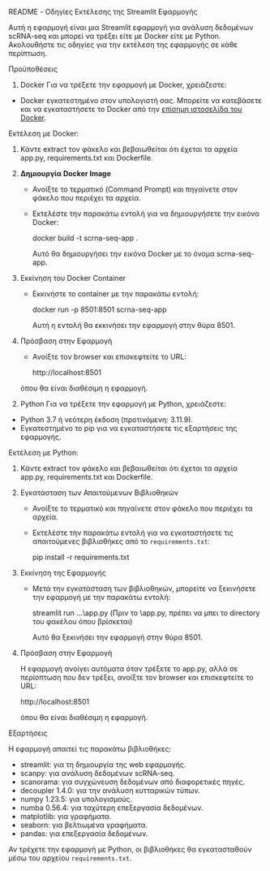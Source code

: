README - Οδηγίες Εκτέλεσης της Streamlit Εφαρμογής

Αυτή η εφαρμογή είναι μια Streamlit εφαρμογή για ανάλυση δεδομένων scRNA-seq και μπορεί να τρέξει είτε με Docker είτε με Python. Ακολουθήστε τις οδηγίες για την εκτέλεση της εφαρμογής σε κάθε περίπτωση.

Προϋποθέσεις

1) Docker
Για να τρέξετε την εφαρμογή με Docker, χρειάζεστε:
- Docker εγκατεστημένο στον υπολογιστή σας. Μπορείτε να κατεβάσετε και να εγκαταστήσετε το Docker από την [επίσημη ιστοσελίδα του Docker](https://www.docker.com/get-started).

Εκτέλεση με Docker:


1. Κάντε extract τον φάκελο και βεβαιωθείται ότι έχεται τα αρχεία app.py, requirements.txt και Dockerfile.


2. **Δημιουργία Docker Image**
   - Ανοίξτε το τερματικό (Command Prompt) και πηγαίνετε στον φάκελο που περιέχει τα αρχεία.
   - Εκτελέστε την παρακάτω εντολή για να δημιουργήσετε την εικόνα Docker:

  
     docker build -t scrna-seq-app .
     

     Αυτό θα δημιουργήσει την εικόνα Docker με το όνομα scrna-seq-app.

3. Εκκίνηση του Docker Container
   - Εκκινήστε το container με την παρακάτω εντολή:

     
     docker run -p 8501:8501 scrna-seq-app
     

     Αυτή η εντολή θα εκκινήσει την εφαρμογή στην θύρα 8501.

4. Πρόσβαση στην Εφαρμογή
   - Ανοίξτε τον browser και επισκεφτείτε το URL:     
     
     http://localhost:8501
     
    όπου θα είναι διαθέσιμη η εφαρμογή.



2) Python
Για να τρέξετε την εφαρμογή με Python, χρειάζεστε:
- Python 3.7 ή νεότερη έκδοση (προτινόμενη: 3.11.9).
- Εγκατεστημένο το pip για να εγκαταστήσετε τις εξαρτήσεις της εφαρμογής.


Εκτέλεση με Python:


1. Κάντε extract τον φάκελο και βεβαιωθείται ότι έχεται τα αρχεία app.py, requirements.txt και Dockerfile.

2. Εγκατάσταση των Απαιτούμενων Βιβλιοθηκών
   - Ανοίξτε το τερματικό και πηγαίνετε στον φάκελο που περιέχει τα αρχεία.
   - Εκτελέστε την παρακάτω εντολή για να εγκαταστήσετε τις απαιτούμενες βιβλιοθήκες από το `requirements.txt`:

    
     pip install -r requirements.txt
    

3. Εκκίνηση της Εφαρμογής
   - Μετά την εγκατάσταση των βιβλιοθηκών, μπορείτε να ξεκινήσετε την εφαρμογή με την παρακάτω εντολή:

     streamlit run ...\app.py (Πριν το \app.py, πρέπει να μπει το directory του φακέλου όπου βρίσκεται)
   
     Αυτό θα ξεκινήσει την εφαρμογή στην θύρα 8501.

4. Πρόσβαση στην Εφαρμογή
     
     Η εφαρμογή ανοίγει αυτόματα όταν τρέξετε το app.py, αλλά σε περίοπτωση που δεν τρέξει, ανοίξτε τον browser και επισκεφτείτε το URL:

     http://localhost:8501
     
     όπου θα είναι διαθέσιμη η εφαρμογή.



Εξαρτήσεις

Η εφαρμογή απαιτεί τις παρακάτω βιβλιοθήκες:

- streamlit: για τη δημιουργία της web εφαρμογής.
- scanpy: για ανάλυση δεδομένων scRNA-seq.
- scanorama: για συγχώνευση δεδομένων από διαφορετικές πηγές.
- decoupler 1.4.0: για την ανάλυση κυτταρικών τύπων.
- numpy 1.23.5: για υπολογισμούς.
- numba 0.56.4: για ταχύτερη επεξεργασία δεδομένων.
- matplotlib: για γραφήματα.
- seaborn: για βελτιωμένα γραφήματα.
- pandas: για επεξεργασία δεδομένων.

Αν τρέχετε την εφαρμογή με Python, οι βιβλιοθήκες θα εγκατασταθούν μέσω του αρχείου `requirements.txt`.

